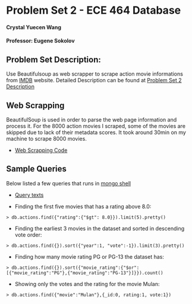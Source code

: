 # Problem Set 2 - ECE 464 Database

#### Crystal Yuecen Wang
#### Professor: Eugene Sokolov

## Problem Set Description:
Use Beautifulsoup as web scrapper to scrape action movie informations from [IMDB](https://www.imdb.com/search/title/?genres=action) website. 
Detailed Description can be found at [Problem Set 2 Description](https://github.com/eugsokolov/ece464-databases/blob/master/assignments/problem-set-2.md)

## Web Scrapping
BeautifulSoup is used in order to parse the web page information and process it. For the 8000 action movies I scraped, some of the movies are skipped due to lack of their metadata scores. It took around 30min on my machine to scrape 8000 movies.
*  [Web Scrapping Code](problem_set2.py)

## Sample Queries
Below listed a few queries that runs in [mongo shell](https://docs.mongodb.com/manual/mongo)
* [Query texts](sample_queries.txt)

* Finding the first five movies that has a rating above 8.0:

```
> db.actions.find({"rating":{"$gt": 8.0}}).limit(5).pretty()
```

* Finding the earliest 3 movies in the dataset and sorted in descending vote order:
```
> db.actions.find({}).sort({"year":1, "vote":-1}).limit(3).pretty()
```

* Finding how many movie rating PG or PG-13 the dataset has:

```
> db.actions.find({}).sort({"movie_rating":{"$or":[{"movie_rating":"PG"},{"movie_rating":"PG-13"}]}}).count()
```

* Showing only the votes and the rating for the movie Mulan:

```
> db.actions.find({"movie":"Mulan"},{_id:0, rating:1, vote:1})
```
